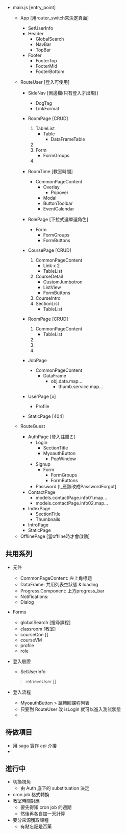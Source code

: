 * main.js       [entry_point]
    * App       [用router_switch來決定頁面]
        - SetUserInfo
        - Header
            + GlobalSearch
            + NavBar
            + TopBar
        - Footer
            + FooterTop
            + FooterMid
            + FooterBottom
    * RouteUser             [登入可使用]
        + SideNav           [側邊欄(只有登入才出現)]
            - DogTag
            - LinkFormat
        + RoomPage          [CRUD]
            1. TableList     
                - Table
                    - DataFrameTable
            2. 
            3. Form         
                - FormGroups
            4. 
            
        + RoomTime          [教室時間]
            - CommonPageContent
                - Overlay
                    - Popover
                - Modal
                - ButtonToolbar
                - EventCalendar
        + RolePage          [下拉式選單選角色]
            - Form
                - FormGroups
                - FormButtons
        + CoursePage        [CRUD]
            1. CommonPageContent
                - Link x 2  
                - TableList
            2. CourseDetail
                - CustomJumbotron
                - ListView
                - FormButtons
            3. CourseIntro
            4. SectionList
                - TableList
        + RoomPage          [CRUD]
            1. CommonPageContent
                - TableList
            2. 
            3. 
            4. 
        + JobPage
            - CommonPageContent
                - DataFrame
                    - obj.data.map...
                        - thumb.service.map...
        + UserPage [x]
            - Profile
        + StaticPage        [404]

    * RouteGuest
        + AuthPage          [登入註冊ㄜ]
            - Login
                - SectionTitle
                - MyoauthButton
                    - PopWindow
            - Signup
                - Form
                    - FormGroups
                    - FormButtons
            - Password      [!_應該改成PasswordForgot]
        + ContactPage
            - models.contactPage.info01.map...
            - models.contactPage.info02.map...
        + IndexPage
            - SectionTitle
            - Thumbnails
        + IntroPage
        + StaticPage



    + OfflinePage       [當offline時才會啟動]



## 共用系列

* 元件
    - CommonPageContent: 左上角標題
    - DataFrame: 共用列表空狀態 & loading
    - Progress.Component: 上方progress_bar
    - Notifications: 
    - Dialog

* Forms
    - globalSearch  [搜尋課程]
    - classroom     [教室]
    - courseCon     []
    - courseVM
    - profile
    - role
* 登入驗證
    - SetUserInfo 
    > retrieveUser  []
    > 
* 登入流程
    - MyoauthButton > 跳轉回課程列表
    - 只要到 RouteUser 改 isLogin 就可以進入測試狀態
    - 


## 待做項目
* 用 saga 實作 api 介接
* 

## 進行中
* 切換視角
    - 由 Auth 底下的 substituation 決定
* cron job 格式轉換
* 教室時間對應
    - 要先得知 cron job 的週期
    - 然後再各自加一天計算
* 要分來源獲取課程
    - 有點忘記是否藥




